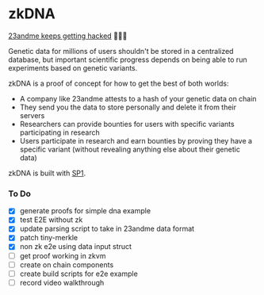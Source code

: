 # zkDNA

[23andme keeps getting hacked](https://techcrunch.com/2023/12/04/23andme-confirms-hackers-stole-ancestry-data-on-6-9-million-users/) 🤦🏻‍♂️

Genetic data for millions of users shouldn't be stored in a centralized database, but important scientific progress depends on being able to run experiments based on genetic variants.

zkDNA is a proof of concept for how to get the best of both worlds:
- A company like 23andme attests to a hash of your genetic data on chain
- They send you the data to store personally and delete it from their servers
- Researchers can provide bounties for users with specific variants participating in research
- Users participate in research and earn bounties by proving they have a specific variant (without revealing anything else about their genetic data)

zkDNA is built with [SP1](https://github.com/succinctlabs/sp1/).

### To Do

- [x] generate proofs for simple dna example
- [x] test E2E without zk
- [x] update parsing script to take in 23andme data format
- [x] patch tiny-merkle
- [x] non zk e2e using data input struct
- [ ] get proof working in zkvm
- [ ] create on chain components
- [ ] create build scripts for e2e example
- [ ] record video walkthrough
